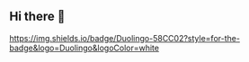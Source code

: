 ## Hi there 👋

https://img.shields.io/badge/Duolingo-58CC02?style=for-the-badge&logo=Duolingo&logoColor=white
